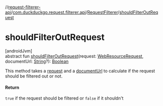 //[request-filterer-api](../../../index.md)/[com.duckduckgo.request.filterer.api](../index.md)/[RequestFilterer](index.md)/[shouldFilterOutRequest](should-filter-out-request.md)

# shouldFilterOutRequest

[androidJvm]\
abstract fun [shouldFilterOutRequest](should-filter-out-request.md)(request: [WebResourceRequest](https://developer.android.com/reference/kotlin/android/webkit/WebResourceRequest.html), documentUrl: [String](https://kotlinlang.org/api/latest/jvm/stdlib/kotlin/-string/index.html)?): [Boolean](https://kotlinlang.org/api/latest/jvm/stdlib/kotlin/-boolean/index.html)

This method takes a [request](should-filter-out-request.md) and a [documentUrl](should-filter-out-request.md) to calculate if the request should be filtered out or not.

#### Return

`true` if the request should be filtered or `false` if it shouldn't

